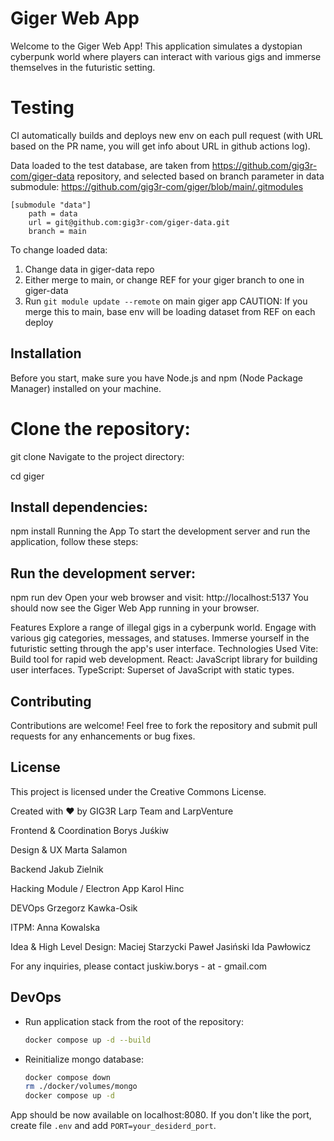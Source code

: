 # Giger Web App

Welcome to the Giger Web App! This application simulates a dystopian cyberpunk world where players can interact with various gigs and immerse themselves in the futuristic setting.

# Testing
CI automatically builds and deploys new env on each pull request (with URL based on the PR name, you will get info about URL in github actions log).

Data loaded to the test database, are taken from https://github.com/gig3r-com/giger-data repository, and selected based on branch parameter in data submodule: https://github.com/gig3r-com/giger/blob/main/.gitmodules

```
[submodule "data"]
    path = data
    url = git@github.com:gig3r-com/giger-data.git
    branch = main
```

To change loaded data:
1. Change data in giger-data repo
2. Either merge to main, or change REF for your giger branch to one in giger-data
3. Run `git module update --remote` on main giger app
CAUTION: If you merge this to main, base env will be loading dataset from REF on each deploy

## Installation

Before you start, make sure you have Node.js and npm (Node Package Manager) installed on your machine.

# Clone the repository:
git clone <repository-url>
Navigate to the project directory:

cd giger

## Install dependencies:
npm install
Running the App
To start the development server and run the application, follow these steps:

## Run the development server:
npm run dev
Open your web browser and visit: http://localhost:5137
You should now see the Giger Web App running in your browser.

Features
Explore a range of illegal gigs in a cyberpunk world.
Engage with various gig categories, messages, and statuses.
Immerse yourself in the futuristic setting through the app's user interface.
Technologies Used
Vite: Build tool for rapid web development.
React: JavaScript library for building user interfaces.
TypeScript: Superset of JavaScript with static types.

## Contributing
Contributions are welcome! Feel free to fork the repository and submit pull requests for any enhancements or bug fixes.

## License
This project is licensed under the Creative Commons License.

Created with ❤️ by GIG3R Larp Team and LarpVenture

Frontend & Coordination
Borys Juśkiw

Design & UX
Marta Salamon

Backend
Jakub Zielnik

Hacking Module / Electron App
Karol Hinc

DEVOps
Grzegorz Kawka-Osik

ITPM:
Anna Kowalska

Idea & High Level Design:
Maciej Starzycki
Paweł Jasiński
Ida Pawłowicz

For any inquiries, please contact juskiw.borys - at - gmail.com

## DevOps

- Run application stack from the root of the repository:
    ```sh
    docker compose up -d --build
    ```
- Reinitialize mongo database:
    ```sh
    docker compose down
    rm ./docker/volumes/mongo
    docker compose up -d
    ```


App should be now available on localhost:8080. If you don't like the port, create file `.env` and add `PORT=your_desiderd_port`.


